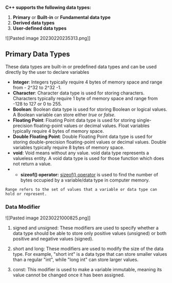 **C++ supports the following data types:**

1.  **Primary** or **Built-in** or **Fundamental data type**
2.  **Derived data types**
3.  **User-defined data types**

![[Pasted image 20230220235313.png]]

## Primary Data Types

These data types are built-in or predefined data types and can be used directly by the user to declare variables

-   **Integer**: Integers typically require 4 bytes of memory space and range from - 2^32 to 2^32 -1.  
-   **Character**: Character data type is used for storing characters.  Characters typically require 1 byte of memory space and range from -128 to 127 or 0 to 255.  
-   **Boolean**: Boolean data type is used for storing Boolean or logical values. A Boolean variable can store either _true_ or _false_. 
-   **Floating Point**: Floating Point data type is used for storing single-precision floating-point values or decimal values. Float variables typically require 4 bytes of memory space. 
-   **Double Floating Point**: Double Floating Point data type is used for storing double-precision floating-point values or decimal values. Double variables typically require 8 bytes of memory space.
-  **void**: Void means without any value. void data type represents a valueless entity. A void data type is used for those function which does not return a value.
- -   **sizeof() operator:** [sizeof() operator](https://www.geeksforgeeks.org/sizeof-operator-c) is used to find the number of bytes occupied by a variable/data type in computer memory.

```ad-info
Range refers to the set of values that a variable or data type can hold or represent.
```

### Data Modifier

![[Pasted image 20230221000825.png]]

1.  signed and unsigned: These modifiers are used to specify whether a data type should be able to store only positive values (unsigned) or both positive and negative values (signed).
    
2.  short and long: These modifiers are used to modify the size of the data type. For example, "short int" is a data type that can store smaller values than a regular "int", while "long int" can store larger values.
    
3.  const: This modifier is used to make a variable immutable, meaning its value cannot be changed once it has been assigned.
